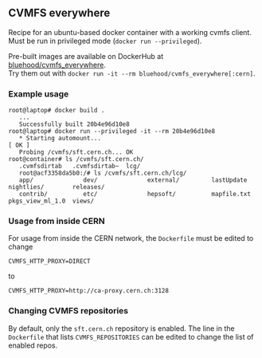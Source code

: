 ## CVMFS everywhere
Recipe for an ubuntu-based docker container with a working cvmfs client.<br>
Must be run in privileged mode (`docker run --privileged`).

Pre-built images are available on DockerHub at [bluehood/cvmfs_everywhere](https://hub.docker.com/r/bluehood/cvmfs_everywhere).<br>
Try them out with `docker run -it --rm bluehood/cvmfs_everywhere[:cern]`.

### Example usage
```
root@laptop# docker build .
   ...
   Successfully built 20b4e96d10e8
root@laptop# docker run --privileged -it --rm 20b4e96d10e8
   * Starting automount...                                                 [ OK ] 
   Probing /cvmfs/sft.cern.ch... OK
root@container# ls /cvmfs/sft.cern.ch/
   .cvmfsdirtab   .cvmfsdirtab~  lcg/           
   root@acf3358da5b0:/# ls /cvmfs/sft.cern.ch/lcg/
   app/              dev/              external/         lastUpdate        nightlies/        releases/         
   contrib/          etc/              hepsoft/          mapfile.txt       pkgs_view_ml_1.0  views/  
```

### Usage from inside CERN
For usage from inside the CERN network, the `Dockerfile` must be edited to change
```
CVMFS_HTTP_PROXY=DIRECT
```
to
```
CVMFS_HTTP_PROXY=http://ca-proxy.cern.ch:3128
```

### Changing CVMFS repositories
By default, only the `sft.cern.ch` repository is enabled.
The line in the `Dockerfile` that lists `CVMFS_REPOSITORIES` can be edited to change the list of enabled repos.
